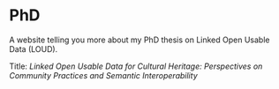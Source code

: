 # PhD
A website telling you more about my PhD thesis on Linked Open Usable Data (LOUD).

Title: *Linked Open Usable Data for Cultural Heritage: Perspectives on Community Practices and Semantic Interoperability*
